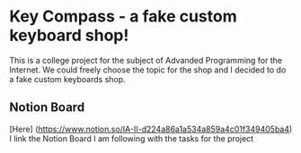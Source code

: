 # Key Compass - a fake custom keyboard shop!

This is a college project for the subject of Advanded Programming for the Internet. We could freely choose the topic for the shop and I decided to do a fake custom keyboards shop.

## Notion Board
[Here] (https://www.notion.so/IA-II-d224a86a1a534a859a4c01f349405ba4) I link the Notion Board I am following with the tasks for the project

